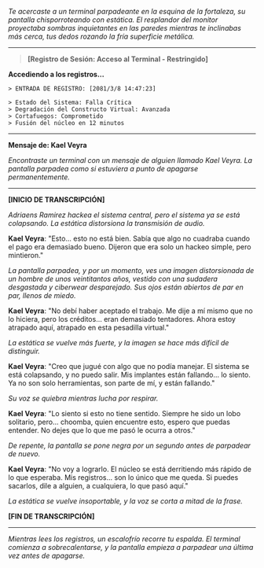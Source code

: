 _Te acercaste a un terminal parpadeante en la esquina de la fortaleza, su pantalla chisporroteando con estática. El resplandor del monitor proyectaba sombras inquietantes en las paredes mientras te inclinabas más cerca, tus dedos rozando la fría superficie metálica._

---

> **[Registro de Sesión: Acceso al Terminal - Restringido]**

**Accediendo a los registros...**

```
> ENTRADA DE REGISTRO: [2081/3/8 14:47:23]

> Estado del Sistema: Falla Crítica
> Degradación del Constructo Virtual: Avanzada
> Cortafuegos: Comprometido
> Fusión del núcleo en 12 minutos

```

---

**Mensaje de: Kael Veyra**

_Encontraste un terminal con un mensaje de alguien llamado Kael Veyra. La pantalla parpadea como si estuviera a punto de apagarse permanentemente._

---

**[INICIO DE TRANSCRIPCIÓN]**

_Adriaens Ramirez hackea el sistema central, pero el sistema ya se está colapsando. La estática distorsiona la transmisión de audio._

**Kael Veyra**: "Esto... esto no está bien. Sabía que algo no cuadraba cuando el pago era demasiado bueno. Dijeron que era solo un hackeo simple, pero mintieron."

_La pantalla parpadea, y por un momento, ves una imagen distorsionada de un hombre de unos veintitantos años, vestido con una sudadera desgastada y ciberwear desparejado. Sus ojos están abiertos de par en par, llenos de miedo._

**Kael Veyra**: "No debí haber aceptado el trabajo. Me dije a mí mismo que no lo hiciera, pero los créditos... eran demasiado tentadores. Ahora estoy atrapado aquí, atrapado en esta pesadilla virtual."

_La estática se vuelve más fuerte, y la imagen se hace más difícil de distinguir._

**Kael Veyra**: "Creo que jugué con algo que no podía manejar. El sistema se está colapsando, y no puedo salir. Mis implantes están fallando... lo siento. Ya no son solo herramientas, son parte de mí, y están fallando."

_Su voz se quiebra mientras lucha por respirar._

**Kael Veyra**: "Lo siento si esto no tiene sentido. Siempre he sido un lobo solitario, pero... choomba, quien encuentre esto, espero que puedas entender. No dejes que lo que me pasó le ocurra a otros."

_De repente, la pantalla se pone negra por un segundo antes de parpadear de nuevo._

**Kael Veyra**: "No voy a lograrlo. El núcleo se está derritiendo más rápido de lo que esperaba. Mis registros... son lo único que me queda. Si puedes sacarlos, dile a alguien, a cualquiera, lo que pasó aquí."

_La estática se vuelve insoportable, y la voz se corta a mitad de la frase._

**[FIN DE TRANSCRIPCIÓN]**

---

_Mientras lees los registros, un escalofrío recorre tu espalda. El terminal comienza a sobrecalentarse, y la pantalla empieza a parpadear una última vez antes de apagarse._
